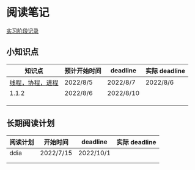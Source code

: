 ﻿# 阅读笔记

[实习阶段记录](./Java相关操作的.md)

## 小知识点

| 知识点                                            | 预计开始时间 | deadline  | 实际 deadline |
| ------------------------------------------------- | ------------ | --------- | ------------- |
| [线程，协程，进程](./question/osThreadProcess.md) | 2022/8/5     | 2022/8/7  | 2022/8/6      |
| 1.1.2                                             | 2022/8/6     | 2022/8/10 |               |
|                                                   |              |           |               |
|                                                   |              |           |               |
|                                                   |              |           |               |



## 长期阅读计划

| 阅读计划 | 开始时间  | deadline  | 实际 deadline |
| -------- | --------- | --------- | ------------- |
| ddia     | 2022/7/15 | 2022/10/1 |               |
|          |           |           |               |
|          |           |           |               |